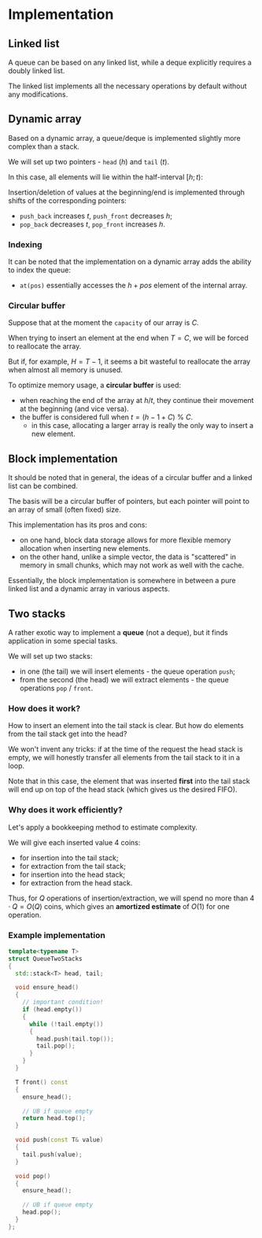 # Implementation

## Linked list

A queue can be based on any linked list, while a deque explicitly requires a doubly linked list.

The linked list implements all the necessary operations by default without any modifications.

## Dynamic array

Based on a dynamic array, a queue/deque is implemented slightly more complex than a stack.

We will set up two pointers - `head` ($h$) and `tail` ($t$).

In this case, all elements will lie within the half-interval $[h; t)$:

Insertion/deletion of values at the beginning/end is implemented through shifts of the corresponding pointers:

- `push_back` increases $t$, `push_front` decreases $h$;
- `pop_back` decreases $t$, `pop_front` increases $h$.

### Indexing

It can be noted that the implementation on a dynamic array adds the ability to index the queue:

- `at(pos)` essentially accesses the $h + pos$ element of the internal array.

### Circular buffer

Suppose that at the moment the `capacity` of our array is $C$.

When trying to insert an element at the end when $T = C$, we will be forced to reallocate the array.

But if, for example, $H = T - 1$, it seems a bit wasteful to reallocate the array when almost all memory is unused.

To optimize memory usage, a **circular buffer** is used:

- when reaching the end of the array at $h$/$t$, they continue their movement at the beginning (and vice versa).
- the buffer is considered full when $t = (h - 1 + C)$ % $C$.
  - in this case, allocating a larger array is really the only way to insert a new element.

## Block implementation

It should be noted that in general, the ideas of a circular buffer and a linked list can be combined.

The basis will be a circular buffer of pointers, but each pointer will point to an array of small (often fixed) size.

This implementation has its pros and cons:

- on one hand, block data storage allows for more flexible memory allocation when inserting new elements.
- on the other hand, unlike a simple vector, the data is "scattered" in memory in small chunks, which may not work as well with the cache.

Essentially, the block implementation is somewhere in between a pure linked list and a dynamic array in various aspects.

## Two stacks

A rather exotic way to implement a **queue** (not a deque), but it finds application in some special tasks.

We will set up two stacks:

- in one (the tail) we will insert elements - the queue operation `push`;
- from the second (the head) we will extract elements - the queue operations `pop` / `front`.

### How does it work?

How to insert an element into the tail stack is clear. But how do elements from the tail stack get into the head?

We won't invent any tricks: if at the time of the request the head stack is empty, we will honestly transfer all elements from the tail stack to it in a loop.

Note that in this case, the element that was inserted **first** into the tail stack will end up on top of the head stack (which gives us the desired FIFO).

### Why does it work efficiently?

Let's apply a bookkeeping method to estimate complexity.

We will give each inserted value $4$ coins:
  - for insertion into the tail stack;
  - for extraction from the tail stack;
  - for insertion into the head stack;
  - for extraction from the head stack.

Thus, for $Q$ operations of insertion/extraction, we will spend no more than $4 \cdot Q = O(Q)$ coins, which gives an **amortized estimate** of $O(1)$ for one operation.

### Example implementation

```cpp
template<typename T>
struct QueueTwoStacks
{
  std::stack<T> head, tail;

  void ensure_head()
  {
    // important condition!
    if (head.empty())
    {
      while (!tail.empty())
      {
        head.push(tail.top());
        tail.pop();
      }
    }
  }

  T front() const
  {
    ensure_head();

    // UB if queue empty
    return head.top();
  }

  void push(const T& value)
  {
    tail.push(value);
  }

  void pop()
  {
    ensure_head();

    // UB if queue empty
    head.pop();
  }
};
```